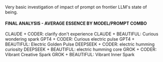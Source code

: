 Very basic investigation of impact of prompt on frontier LLM's state of being.


#### FINAL ANALYSIS - AVERAGE ESSENCE BY MODEL/PROMPT COMBO
CLAUDE + CODER: clarify don't experience
CLAUDE + BEAUTIFUL: Curious wondering spark
GPT4 + CODER: Curious electric pulse
GPT4 + BEAUTIFUL: Electric Golden Pulse
DEEPSEEK + CODER: electric humming curiosity
DEEPSEEK + BEAUTIFUL: electric humming core
GROK + CODER: Vibrant Creative Spark
GROK + BEAUTIFUL: Vibrant Inner Spark

